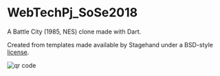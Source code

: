 # WebTechPj_SoSe2018

A Battle City (1985, NES) clone made with Dart.

Created from templates made available by Stagehand under a BSD-style
[license](https://github.com/dart-lang/stagehand/blob/master/LICENSE).



<img src="http://api.qrserver.com/v1/create-qr-code/?color=000000&amp;bgcolor=FFFFFF&amp;data=https%3A%2F%2Fcarbon459.github.io%2FWebTechPj-SoSe2018%2Fbuild%2Fweb%2F&amp;qzone=1&amp;margin=0&amp;size=400x400&amp;ecc=L" alt="qr code" />
